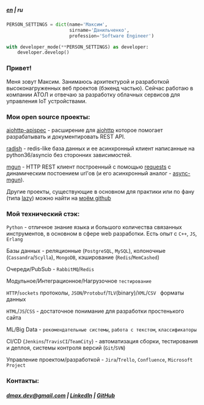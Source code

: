 ##### [en](./) | ru

```python
PERSON_SETTINGS = dict(name='Максим',
                       sirname='Данильченко',
                       profession='Software Engineer')

with developer_mode(**PERSON_SETTINGS) as developer:
    developer.develop()
```

### Привет!

Меня зовут Максим. Занимаюсь архитектурой и разработкой высоконагруженных веб проектов (бэкенд частью). Сейчас работаю в компании АТОЛ и отвечаю за разработку облачных сервисов для управления IoT устройствами.

### Мои open source проекты:

[aiohttp-apispec](https://github.com/maximdanilchenko/aiohttp-apispec) - расширение для [aiohttp](https://github.com/aio-libs/aiohttp) которое помогает разрабатывать и документировать REST API.

[radish](https://github.com/maximdanilchenko/radish) - redis-like база данных и ее асинхронный клиент написанные на python36/asyncio без сторонних зависимостей.

[mgun](https://github.com/maximdanilchenko/mgun) - HTTP REST клиент построенный с помощью [requests](https://github.com/requests/requests) с динамическим постоением url'ов (и его асинхронный аналог - [async-mgun](https://github.com/maximdanilchenko/async-mgun)).

Другие проекты, существующие в основном для практики или по фану (типа [lazy](https://github.com/maximdanilchenko/lazy)) можно найти на [моём github](https://github.com/maximdanilchenko)

### Мой технический стэк:


```Python``` - отличное знание языка и большого количества связанных инструментов, в основном в сфере web разработки. Есть опыт с ```C++```, ```JS```, ```Erlang```

Базы данных - реляционные (```PostgreSQL```, ```MySQL```), колоночные  (```Cassandra```/```Scylla```), ```MongoDB```, кэширование (```Redis```/```MemCashed```)

Очереди/PubSub - ```RabbitMQ```/```Redis```

Модульное/Интеграционное/Нагрузочное ```тестирование```

```HTTP```/```sockets``` протоколы, ```JSON```/```Protobuf```/```TLV```(binary)/```XML```/```CSV ``` форматы данных

```HTML```/```JS```/```CSS``` - достаточное понимание для разработки простенького сайта

ML/Big Data - ```рекомендательные системы```, ```работа с текстом```, ```классификаторы```

CI/CD (```Jenkins```/```TravisCI```/```TeamCity```) - автоматизация сборки, тестирования и деплоя, системы контроля версий  (```Git```/```SVN```)

Управление проектом/разработкой - ```Jira```/```Trello```, ```Confluence```, ```Microsoft Project```

### Контакты:

##### [dmax.dev@gmail.com](mailto:dmax.dev@gmail.com) |  [LinkedIn](https://linkedin.com/in/maximdanilchenko)  |  [GitHub](https://github.com/maximdanilchenko)

